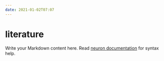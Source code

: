 ```yaml
---
date: 2021-01-02T07:07
---
```


# literature

Write your Markdown content here. Read [neuron documentation](https://neuron.zettel.page/2011404.html) for syntax help.


